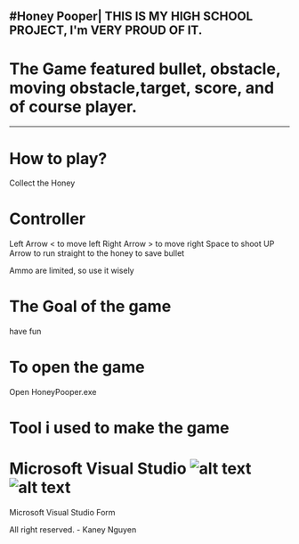 #Honey Pooper| THIS IS MY HIGH SCHOOL PROJECT, I'm VERY PROUD OF IT.
----------------------------------------------------------
# The Game featured bullet, obstacle, moving obstacle,target, score, and of course player.
----------------------------------------------------------
# How to play?
Collect the Honey
# Controller
Left Arrow < to move left
Right Arrow > to move right
Space to shoot
UP Arrow to run straight to the honey to save bullet

Ammo are limited, so use it wisely

# The Goal of the game
have fun

# To open the game
Open HoneyPooper.exe

# Tool i used to make the game


Microsoft Visual Studio
![alt text](./Game/Img/Menu.pngs=200)
![alt text](./Game/Img/GamePlay.pngs=200)
=======
Microsoft Visual Studio Form

All right reserved. - Kaney Nguyen
